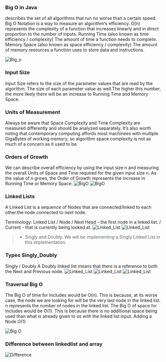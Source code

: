 

### Big O in Java 


describes the set of all algorithms that run no worse than a certain speed.
Big O Notation is a way to measure an algorithm's efficiency.
O(n) represents the complexity of a function that increases linearly and in direct proportion to the number of inputs.
Running Time (also known as time efficiency / complexity)
The amount of time a function needs to complete.
Memory Space (also known as space efficiency / complexity)
The amount of memory resources a function uses to store data and instructions.

  ![Big_o](./assets/big-O.png)

### Input Size


Input Size refers to the size of the parameter values that are read by the algorithm. The size of each parameter value as well.The higher this number, the more likely there will be an increase to Running Time and Memory Space.

### Units of Measurement

Always be aware that Space Complexity and Time Complexity are measured differently and should be analyzed separately. It’s also worth noting that contemporary computing affords most machinees with multiple GigaBytes of working memory, so algorithm space 
complexity is not as much of a concern as it used to be.

### Orders of Growth

We can describe overall efficiency by using the input size n and measuring the overall Units of Space and Time required for the given input size n. As the value of n grows, the Order of Growth represents the increase in Running Time or Memory Space.
  ![BigO](./assets/b1.png)
    ![BigO](./assets/b2.png)



### Linked Lists

A Linked List is a sequence of Nodes that are connected/linked to each other.the node connected to next node.


Terminology:
Linked List / Node / Next Head - the first node in a linked list. / Current - that is currently being looked at. 
  ![Linked_List](./assets/l1.jpg)
    ![Linked_List](./assets/l2.jpg)

 > - Singly and Doubly. We will be implementing a Singly Linked List in this implementation.


### Types Singly_Doubly
Singly / Doubly A Doubly linked list means that there is a reference to both the Next and Previous node.
  ![Linked_List](./assets/s1.png)
    ![Linked_List](./assets/du1.png)
    ![Linked_List](./assets/sd.jpg)



###  Traversal Big O
The Big O of time for Includes would be O(n). This is because, at its worse case, the node we are looking for will be the very last node in the linked list. n represents the number of nodes in the linked list.
The Big O of space for Includes would be O(1). This is because there is no additional space being used than what is already given to us with the linked list input.
Adding a Node O(1)

  ![Big O](./assets/lm.jpg)


  ### Difference between linkedlist and array

  ![Difference](./assets/1_cUehR5S18XSoVLaPNfNzlA.jpg)


